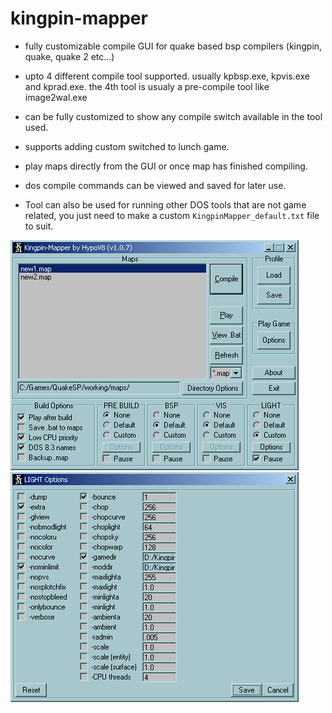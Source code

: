# kingpin-mapper
- fully customizable compile GUI for quake based bsp compilers (kingpin, quake, quake 2 etc...)

- upto 4 different compile tool supported. usually kpbsp.exe, kpvis.exe and kprad.exe. the 4th tool is usualy a pre-compile tool like image2wal.exe
- can be fully customized to show any compile switch available in the tool used.
- supports adding custom switched to lunch game.
- play maps directly from the GUI or once map has finished compiling. 
- dos compile commands can be viewed and saved for later use.

- Tool can also be used for running other DOS tools that are not game related, you just need to make a custom `KingpinMapper_default.txt` file to suit.



![UI sample](image/main_gui_q1.png)
![UI sample](image/compile_light_switch_kp.png)
